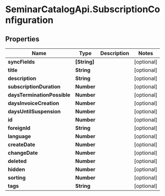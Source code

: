 # SeminarCatalogApi.SubscriptionConfiguration

## Properties
Name | Type | Description | Notes
------------ | ------------- | ------------- | -------------
**syncFields** | **[String]** |  | [optional] 
**title** | **String** |  | [optional] 
**description** | **String** |  | [optional] 
**subscriptionDuration** | **Number** |  | [optional] 
**daysTerminationPossible** | **Number** |  | [optional] 
**daysInvoiceCreation** | **Number** |  | [optional] 
**daysUntilSuspension** | **Number** |  | [optional] 
**id** | **Number** |  | [optional] 
**foreignId** | **String** |  | [optional] 
**language** | **Number** |  | [optional] 
**createDate** | **Number** |  | [optional] 
**changeDate** | **Number** |  | [optional] 
**deleted** | **Number** |  | [optional] 
**hidden** | **Number** |  | [optional] 
**sorting** | **Number** |  | [optional] 
**tags** | **String** |  | [optional] 



